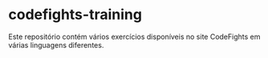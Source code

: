 # codefights-training
Este repositório contém vários exercícios disponíveis no site CodeFights em várias linguagens diferentes.
